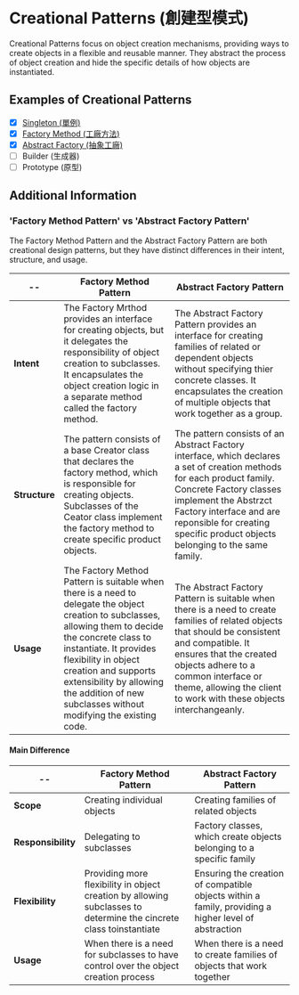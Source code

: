# Creational Patterns (創建型模式)

Creational Patterns focus on object creation mechanisms, providing ways to create objects in a flexible and reusable manner. They abstract the process of object creation and hide the specific details of how objects are instantiated.

## Examples of Creational Patterns

- [x] [Singleton (單例)](./Singleton/README.md)
- [x] [Factory Method (工廠方法)](./Factory/README.md)
- [x] [Abstract Factory (抽象工廠)](./AbstractFactory/README.md)
- [ ] Builder (生成器)
- [ ] Prototype (原型)

## Additional Information

### 'Factory Method Pattern' vs 'Abstract Factory Pattern'

The Factory Method Pattern and the Abstract Factory Pattern are both creational design patterns, but they have distinct differences in their intent, structure, and usage.

| -- | Factory Method Pattern | Abstract Factory Pattern |
|----|------------------------|--------------------------|
| **Intent** | The Factory Mrthod provides an interface for creating objects, but it delegates the responsibility of object creation to subclasses. It encapsulates the object creation logic in a separate method called the factory method. | The Abstract Factory Pattern provides an interface for creating families of related or dependent objects without specifying thier concrete classes. It encapsulates the creation of multiple objects that work together as a group. |
| **Structure** | The pattern consists of a base Creator class that declares the factory method, which is responsible for creating objects. Subclasses of the Ceator class implement the factory method to create specific product objects. | The pattern consists of an Abstract Factory interface, which declares a set of creation methods for each product family. Concrete Factory classes implement the Abstrzct Factory interface and are reponsible for creating specific product objects belonging to the same family. |
| **Usage** | The Factory Method Pattern is suitable when there is a need to delegate the object creation to subclasses, allowing them to decide the concrete class to instantiate. It provides flexibility in object creation and supports extensibility by allowing the addition of new subclasses without modifying the existing code. | The Abstract Factory Pattern is suitable when there is a need to create families of related objects that should be consistent and compatible. It ensures that the created objects adhere to a common interface or theme, allowing the client to work with these objects interchangeanly. |

#### Main Difference

| -- | Factory Method Pattern | Abstract Factory Pattern |
|----|------------------------|--------------------------|
| **Scope** | Creating individual objects | Creating families of related objects |
| **Responsibility** | Delegating to subclasses | Factory classes, which create objects belonging to a specific family |
| **Flexibility** | Providing more flexibility in object creation by allowing subclasses to determine the cincrete class toinstantiate | Ensuring the creation of compatible objects within a family, providing a higher level of abstraction |
| **Usage** | When there is a need for subclasses to have control over the object creation process | When there is a need to create families of objects that work together |
